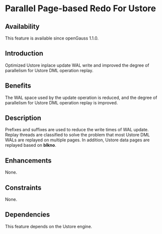 # Parallel Page-based Redo For Ustore<a name="EN-US_TOPIC_0000001209756201"></a>

## Availability<a name="section1136213124018"></a>

This feature is available since openGauss 1.1.0.

## Introduction<a name="section31192232416"></a>

Optimized Ustore inplace update WAL write and improved the degree of parallelism for Ustore DML operation replay.

## Benefits<a name="section747141119423"></a>

The WAL space used by the update operation is reduced, and the degree of parallelism for Ustore DML operation replay is improved.

## Description<a name="section1796166174315"></a>

Prefixes and suffixes are used to reduce the write times of WAL update. Replay threads are classified to solve the problem that most Ustore DML WALs are replayed on multiple pages. In addition, Ustore data pages are replayed based on  **blkno**.

## Enhancements<a name="section18965647194512"></a>

None.

## Constraints<a name="section1575615618465"></a>

None.

## Dependencies<a name="section2535204364616"></a>

This feature depends on the Ustore engine.

